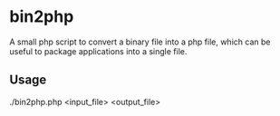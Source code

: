 bin2php
=======

A small php script to convert a binary file into a php file, which can be useful to package applications into a single file.

## Usage

  ./bin2php.php <input_file> <output_file>
